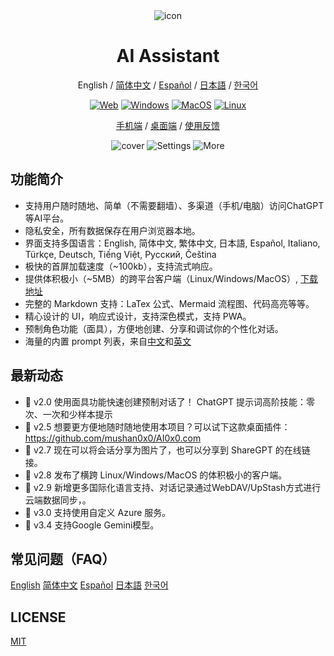<div align="center">
<img src="./docs/images/icon.svg" alt="icon"/>
<h1 align="center">AI Assistant</h1>

English / [简体中文](./README_CN.md) / [Español](./README_ES.md) / [日本語](./README_JA.md) / [한국어](./README_KO.md)

[web-url]: https://chat.cnuco.org
[download-url]: https://github.com/weathery/ChatGPT/releases
[Web-image]: https://img.shields.io/badge/Web-PWA-orange?logo=microsoftedge
[Windows-image]: https://img.shields.io/badge/-Windows-blue?logo=windows
[MacOS-image]: https://img.shields.io/badge/-MacOS-black?logo=apple
[Linux-image]: https://img.shields.io/badge/-Linux-333?logo=ubuntu


[![Web][Web-image]][web-url]
[![Windows][Windows-image]][download-url]
[![MacOS][MacOS-image]][download-url]
[![Linux][Linux-image]][download-url]

[手机端][web-url] / [桌面端](https://github.com/weathery/ChatGPT/releases) / [使用反馈](https://github.com/weathery/ChatGPT/issues) 

![cover](./docs/images/cover.png)
![Settings](./docs/images/settings.png)
![More](./docs/images/more.png)
</div>

## 功能简介

- 支持用户随时随地、简单（不需要翻墙）、多渠道（手机/电脑）访问ChatGPT等AI平台。
- 隐私安全，所有数据保存在用户浏览器本地。
- 界面支持多国语言：English, 简体中文, 繁体中文, 日本語, Español, Italiano, Türkçe, Deutsch, Tiếng Việt, Русский, Čeština
- 极快的首屏加载速度（~100kb），支持流式响应。
- 提供体积极小（~5MB）的跨平台客户端（Linux/Windows/MacOS）, [下载地址](https://github.com/weathery/ChatGPT/releases)
- 完整的 Markdown 支持：LaTex 公式、Mermaid 流程图、代码高亮等等。
- 精心设计的 UI，响应式设计，支持深色模式，支持 PWA。
- 预制角色功能（面具），方便地创建、分享和调试你的个性化对话。
- 海量的内置 prompt 列表，来自[中文](https://github.com/PlexPt/awesome-chatgpt-prompts-zh)和[英文](https://github.com/f/awesome-chatgpt-prompts)


## 最新动态

- 🚀 v2.0 使用面具功能快速创建预制对话了！ ChatGPT 提示词高阶技能：零次、一次和少样本提示
- 🚀 v2.5 想要更方便地随时随地使用本项目？可以试下这款桌面插件：https://github.com/mushan0x0/AI0x0.com
- 🚀 v2.7 现在可以将会话分享为图片了，也可以分享到 ShareGPT 的在线链接。
- 🚀 v2.8 发布了横跨 Linux/Windows/MacOS 的体积极小的客户端。
- 🚀 v2.9 新增更多国际化语言支持、对话记录通过WebDAV/UpStash方式进行云端数据同步，。 
- 🚀 v3.0 支持使用自定义 Azure 服务。
- 🚀 v3.4 支持Google Gemini模型。 

## 常见问题（FAQ）

[English](./docs/faq-en.md)
[简体中文](./docs/faq-cn.md)
[Español](./docs/faq-es.md)
[日本語](./docs/faq-ja.md)
[한국어](./docs/faq-ko.md)


## LICENSE

[MIT](https://opensource.org/license/mit/)

